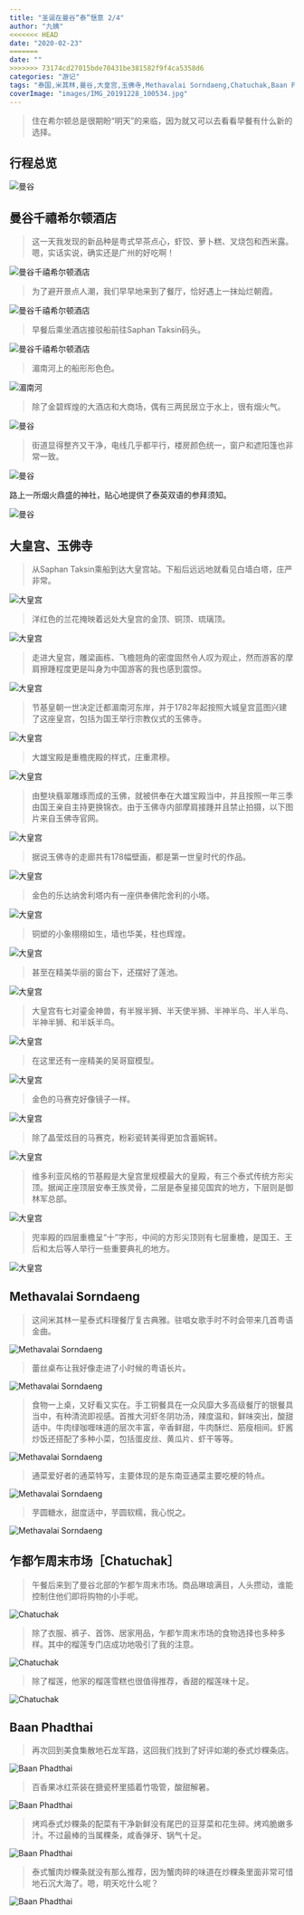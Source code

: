 ```yaml
---
title: "圣诞在曼谷“泰”惬意 2/4"
author: "九姨"
<<<<<<< HEAD
date: "2020-02-23"
=======
date: ""
>>>>>>> 73174cd27015bde70431be381582f9f4ca5358d6
categories: "游记"
tags: "泰国,米其林,曼谷,大皇宫,玉佛寺,Methavalai Sorndaeng,Chatuchak,Baan Phadthai"
coverImage: "images/IMG_20191228_100534.jpg"
---
```


>住在希尔顿总是很期盼“明天”的来临，因为就又可以去看看早餐有什么新的选择。

## 行程总览

![曼谷](images/2020-01-24at21.24.19.jpg)

## 曼谷千禧希尔顿酒店

>这一天我发现的新品种是粤式早茶点心，虾饺、萝卜糕、叉烧包和西米露。嗯，实话实说，确实还是广州的好吃啊！

![曼谷千禧希尔顿酒店](images/IMG_20191228_062119.jpg)

>为了避开景点人潮，我们早早地来到了餐厅，恰好遇上一抹灿烂朝霞。

![曼谷千禧希尔顿酒店](images/IMG_20191228_062142.jpg)

>早餐后乘坐酒店接驳船前往Saphan Taksin码头。

![曼谷千禧希尔顿酒店](images/img_20191228.jpg)

>湄南河上的船形形色色。

![湄南河](images/IMG_20191228_090108.jpg)

>除了金碧辉煌的大酒店和大商场，偶有三两民居立于水上，很有烟火气。

![曼谷](images/IMG_20191228_075829.jpg)

>街道显得整齐又干净，电线几乎都平行，楼房颜色统一，窗户和遮阳篷也非常一致。

![曼谷](images/IMG_20191228_123707.jpg)

路上一所烟火鼎盛的神社，贴心地提供了泰英双语的参拜须知。

![曼谷](images/IMG_20191228_123031.jpg)

## 大皇宫、玉佛寺

>从Saphan Taksin乘船到达大皇宫站。下船后远远地就看见白墙白塔，庄严非常。

![大皇宫](images/IMG_20191228_093906.jpg)

>洋红色的兰花掩映着远处大皇宫的金顶、铜顶、琉璃顶。

![大皇宫](images/IMG_20191228_121315.jpg)

>走进大皇宫，雕梁画栋、飞檐翘角的密度固然令人叹为观止，然而游客的摩肩擦踵程度更是叫身为中国游客的我也感到震惊。

![大皇宫](images/IMG_20191228_095617.jpg)

>节基皇朝一世决定迁都湄南河东岸，并于1782年起按照大城皇宫蓝图兴建了这座皇宫，包括为国王举行宗教仪式的玉佛寺。

![大皇宫](images/IMG_20191228_100458.jpg)

>大雄宝殿是重檐庑殿的样式，庄重肃穆。

![大皇宫](images/IMG_20191228_100527.jpg)

>由整块翡翠雕琢而成的玉佛，就被供奉在大雄宝殿当中，并且按照一年三季由国王亲自主持更换锦衣。由于玉佛寺内部摩肩接踵并且禁止拍摄，以下图片来自玉佛寺官网。

![大皇宫](images/2020-02-12at21.06.21.jpg)

>据说玉佛寺的走廊共有178幅壁画，都是第一世皇时代的作品。

![大皇宫](images/IMG_20191228_110225.jpg)

>金色的乐达纳舍利塔内有一座供奉佛陀舍利的小塔。

![大皇宫](images/IMG_20191228_100547.jpg)

>铜塑的小象栩栩如生，墙也华美，柱也辉煌。

![大皇宫](images/IMG_20191228_100314.jpg)

>甚至在精美华丽的窗台下，还摆好了莲池。

![大皇宫](images/IMG_20191228_101129.jpg)

>大皇宫有七对鎏金神兽，有半猴半狮、半天使半狮、半神半鸟、半人半鸟、半神半狮、和半妖半鸟。

![大皇宫](images/IMG_20191228_102132.jpg)

>在这里还有一座精美的吴哥窟模型。

![大皇宫](images/IMG_20191228_104004.jpg)

>金色的马赛克好像镜子一样。

![大皇宫](images/IMG_20191228_104206.jpg)

>除了晶莹炫目的马赛克，粉彩瓷转美得更加含蓄婉转。

![大皇宫](images/IMG_20191228_104720.jpg)

>维多利亚风格的节基殿是大皇宫里规模最大的皇殿，有三个泰式传统方形尖顶。据闻正座顶层安奉王族灵骨，二层是泰皇接见国宾的地方，下层则是御林军总部。

![大皇宫](images/IMG_20191228_111342.jpg)

>兜率殿的四层重檐呈“十”字形，中间的方形尖顶则有七层重檐，是国王、王后和太后等人举行一些重要典礼的地方。

![大皇宫](images/IMG_20191228_111602.jpg)

## Methavalai Sorndaeng

>这间米其林一星泰式料理餐厅复古典雅。驻唱女歌手时不时会带来几首粤语金曲。

![Methavalai Sorndaeng](images/IMG_20191228_131350.jpg)

>蕾丝桌布让我好像走进了小时候的粤语长片。

![Methavalai Sorndaeng](images/IMG_20191228_134714.jpg)

>食物一上桌，又好看又实在。手工铜餐具在一众风靡大多高级餐厅的银餐具当中，有种清流即视感。首推大河虾冬阴功汤，辣度温和，鲜味突出，酸甜适中。牛肉绿咖喱味道的层次丰富，辛香鲜甜，牛肉酥烂、筋瘦相间。虾酱炒饭还搭配了多种小菜，包括蛋皮丝、黄瓜片、虾干等等。

![Methavalai Sorndaeng](images/IMG_20191228_132342.jpg)

>通菜爱好者的通菜特写，主要体现的是东南亚通菜主要吃梗的特点。

![Methavalai Sorndaeng](images/IMG_20191228_134146.jpg)

>芋圆糖水，甜度适中，芋圆软糯，我心悦之。

![Methavalai Sorndaeng](images/IMG_20191228_135453.jpg)

## 乍都乍周末市场［Chatuchak］

>午餐后来到了曼谷北部的乍都乍周末市场。商品琳琅满目，人头攒动，谁能控制住他们即将购物的小手呢。

![Chatuchak](images/IMG_20191228_145652.jpg)

>除了衣服、裤子、首饰、居家用品，乍都乍周末市场的食物选择也多种多样。其中的榴莲专门店成功地吸引了我的注意。

![Chatuchak](images/IMG_20191228_163045.jpg)

>除了榴莲，他家的榴莲雪糕也很值得推荐，香甜的榴莲味十足。

![Chatuchak](images/IMG_20191228_163121.jpg)

## Baan Phadthai

>再次回到美食集散地石龙军路，这回我们找到了好评如潮的泰式炒粿条店。

![Baan Phadthai](images/IMG_20191228_195357.jpg)

>百香果冰红茶装在搪瓷杯里插着竹吸管，酸甜解暑。

![Baan Phadthai](images/IMG_20191228_195705.jpg)

>烤鸡泰式炒粿条的配菜有干净新鲜没有尾巴的豆芽菜和花生碎。烤鸡脆嫩多汁。不过最棒的当属粿条，咸香弹牙、锅气十足。

![Baan Phadthai](images/IMG_20191228_200210.jpg)

>泰式蟹肉炒粿条就没有那么推荐，因为蟹肉碎的味道在炒粿条里面非常可惜地石沉大海了。嗯，明天吃什么呢？

![Baan Phadthai](images/IMG_20191228_200202.jpg)

